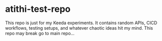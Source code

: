 
# atithi-test-repo
This repo is just for my Keeda experiments. It contains random APIs, CICD workflows, testing setups, and whatever chaotic ideas hit my mind. This repo may break go to main repo...

